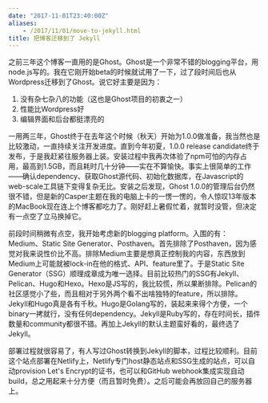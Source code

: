 ```yaml
---
date: "2017-11-01T23:40:00Z"
aliases:
    - /2017/11/01/move-to-jekyll.html
title: 把博客迁移到了 Jekyll
---
```


之前三年这个博客一直用的是Ghost。Ghost是一个非常不错的blogging平台，用node.js写的。我在它刚开始beta的时候就试用了一下，过了段时间后也从Wordpress迁移到了Ghost。说它好主要是因为：

1. 没有杂七杂八的功能（这也是Ghost项目的初衷之一）
2. 性能比Wordpress好
3. 编辑界面和后台都挺漂亮的

一用两三年，Ghost终于在去年这个时候（秋天）开始为1.0.0做准备，我当然也是比较激动，一直持续关注开发进度。直到今年初夏，1.0.0 release candidate终于发布，于是我赶紧往服务器上装。安装过程中我再次体验了npm可怕的内存占用，最高到1.5GB，而且耗时几十分钟——实在不算愉快。事实上很简单的工作——确认dependency、获取Ghost源代码、初始化数据库，在Javascript的web-scale工具链下变得复杂无比。安装之后发现，Ghost 1.0.0的管理后台仍然很不错，但是新的Casper主题在我的电脑上卡的一愣一愣的，令人惊叹13年版本的MacBook现在连上个博客都吃力了。刚好赶上暑假忙着，就暂时没管，但决定有一点空了立马换掉它。

前段时间稍微有点空，我开始考虑新的blogging platform。入围的有：Medium、Static Site Generator、Posthaven。首先排除了Posthaven，因为感觉对我来说性价比不高。排除Medium主要是想真正控制我的内容，东西放到Medium上可能就被lock-in在他的格式、API、feature里了。于是Static Site Generator（SSG）顺理成章成为唯一选择。目前比较热门的SSG有Jekyll、Pelican、Hugo和Hexo。Hexo是JS写的，我比较慌，所以果断排除。Pelican的社区感觉小了些，而且相对于另外两个看不出啥独特的feature，所以排除。Jekyll和Hugo真是各有千秋。Hugo是Golang写的，装起来来得个方便，一个binary一拷就行，没有任何dependency。Jekyll是Ruby写的，存在时间长，插件数量和community都很不错。再加上Jekyll的默认主题蛮好看的，最终选了Jekyll。

部署过程就很容易了，有人写过Ghost转换到Jekyll的脚本，过程比较顺利。目前这个站点部署在Netlify上，Netlify专门host静态站点和SSG生成的站点，可以自动provision Let's Encrypt的证书，也可以和GitHub webhook集成实现自动build，总之用起来十分方便（而且暂时免费）。之后可能会再放回自己的服务器上。
